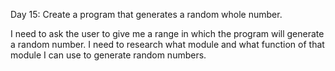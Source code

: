 Day 15: Create a program that generates a random whole number.

I need to ask the user to give me a range in which the program will generate a random number. I need to research what module and what function of that module I can use to generate random numbers.
